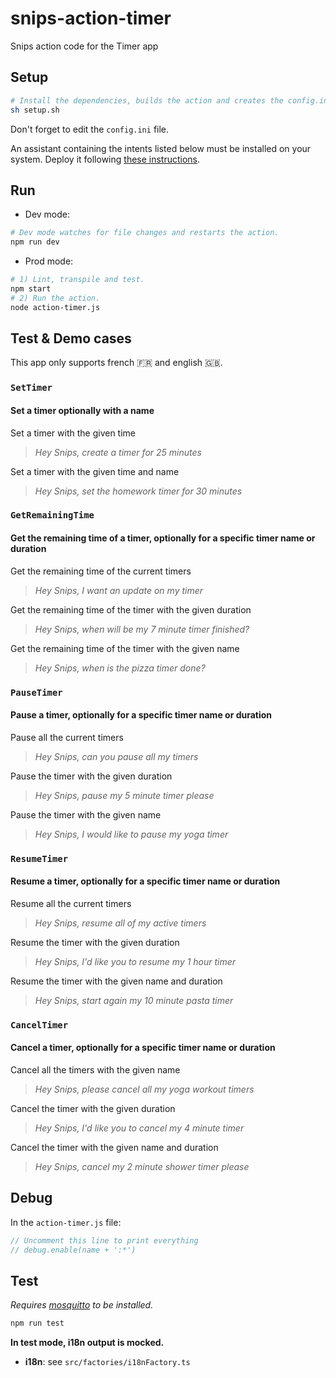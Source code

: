 # snips-action-timer

Snips action code for the Timer app

## Setup

```sh
# Install the dependencies, builds the action and creates the config.ini file.
sh setup.sh
```

Don't forget to edit the `config.ini` file.

An assistant containing the intents listed below must be installed on your system. Deploy it following [these instructions](https://docs.snips.ai/articles/console/actions/deploy-your-assistant).

## Run

- Dev mode:

```sh
# Dev mode watches for file changes and restarts the action.
npm run dev
```

- Prod mode:

```sh
# 1) Lint, transpile and test.
npm start
# 2) Run the action.
node action-timer.js
```

## Test & Demo cases

This app only supports french 🇫🇷 and english 🇬🇧.

### `SetTimer`

#### Set a timer optionally with a name

Set a timer with the given time
> *Hey Snips, create a timer for 25 minutes*

Set a timer with the given time and name
> *Hey Snips, set the homework timer for 30 minutes*

### `GetRemainingTime`

#### Get the remaining time of a timer, optionally for a specific timer name or duration

Get the remaining time of the current timers
> *Hey Snips, I want an update on my timer*

Get the remaining time of the timer with the given duration
> *Hey Snips, when will be my 7 minute timer finished?*

Get the remaining time of the timer with the given name
> *Hey Snips, when is the pizza timer done?*

### `PauseTimer`

#### Pause a timer, optionally for a specific timer name or duration

Pause all the current timers
> *Hey Snips, can you pause all my timers*

Pause the timer with the given duration
> *Hey Snips, pause my 5 minute timer please*

Pause the timer with the given name
> *Hey Snips, I would like to pause my yoga timer*

### `ResumeTimer`

#### Resume a timer, optionally for a specific timer name or duration

Resume all the current timers
> *Hey Snips, resume all of my active timers*

Resume the timer with the given duration
> *Hey Snips, I'd like you to resume my 1 hour timer*

Resume the timer with the given name and duration
> *Hey Snips, start again my 10 minute pasta timer*

### `CancelTimer`

#### Cancel a timer, optionally for a specific timer name or duration

Cancel all the timers with the given name
> *Hey Snips, please cancel all my yoga workout timers*

Cancel the timer with the given duration
> *Hey Snips, I'd like you to cancel my 4 minute timer*

Cancel the timer with the given name and duration
> *Hey Snips, cancel my 2 minute shower timer please*

## Debug

In the `action-timer.js` file:

```js
// Uncomment this line to print everything
// debug.enable(name + ':*')
```

## Test

*Requires [mosquitto](https://mosquitto.org/download/) to be installed.*

```sh
npm run test
```

**In test mode, i18n output is mocked.**

- **i18n**: see `src/factories/i18nFactory.ts`
